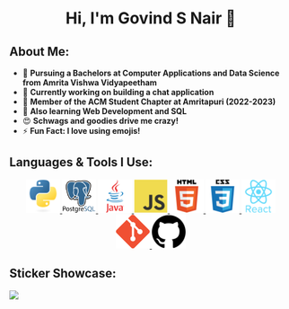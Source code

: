 <h1 align="center">Hi, I'm Govind S Nair 👋</h1>

## About Me:
- 🌱 **Pursuing a Bachelors at Computer Applications and Data Science from Amrita Vishwa Vidyapeetham**
- 🔭 **Currently working on building a chat application**
- 🤝 **Member of the ACM Student Chapter at Amritapuri (2022-2023)**
- 🤔 **Also learning Web Development and SQL**
- 😍 **Schwags and goodies drive me crazy!**
- ⚡ **Fun Fact: I love using emojis!**

## Languages & Tools I Use:
<div align="center">
  <a href="https://www.python.org" target="_blank">
    <img src="https://github.com/Govind-S-Nair/Govind-S-Nair/blob/main/Logos/Python.png" alt="Python" height="60"/>
  </a>
  <a href="https://www.postgresql.org" target="_blank">
    <img src="https://github.com/Govind-S-Nair/Govind-S-Nair/blob/main/Logos/PostgreSQL.png" alt="PostgreSQL" height="60"/>
  </a>
  <a href="https://www.java.com" target="_blank">
    <img src="https://github.com/Govind-S-Nair/Govind-S-Nair/blob/main/Logos/Java.png" alt="Java" height="60"/>
  </a>
  <a href="https://developer.mozilla.org/en-US/docs/Web/JavaScript" target="_blank">
    <img src="https://github.com/Govind-S-Nair/Govind-S-Nair/blob/main/Logos/JavaScript.png" alt="JavaScript" height="60"/>
  </a>
  <a href="https://developer.mozilla.org/en-US/docs/Web/HTML" target="_blank">
    <img src="https://github.com/Govind-S-Nair/Govind-S-Nair/blob/main/Logos/HTML.png" alt="HTML5" height="60"/>
  </a>
  <a href="https://developer.mozilla.org/en-US/docs/Web/CSS" target="_blank">
    <img src="https://github.com/Govind-S-Nair/Govind-S-Nair/blob/main/Logos/CSS.png" alt="CSS3" height="60"/>
  </a>
  <a href="https://react.dev" target="_blank">
    <img src="https://github.com/Govind-S-Nair/Govind-S-Nair/blob/main/Logos/React.png" alt="React" height="60"/>
  </a>
  <a href="https://git-scm.com" target="_blank">
    <img src="https://github.com/Govind-S-Nair/Govind-S-Nair/blob/main/Logos/Git.png" alt="Git" height="60"/>
  </a>
  <a href="https://github.com">
    <img src="https://github.com/Govind-S-Nair/Govind-S-Nair/blob/main/Logos/GitHub.png" alt="GitHub" height="60">
  </a>
</div>
    
## Sticker Showcase:
<div>
  <img src="https://holopin.io/api/user/board?user=g0v1nd"/>
</div>

